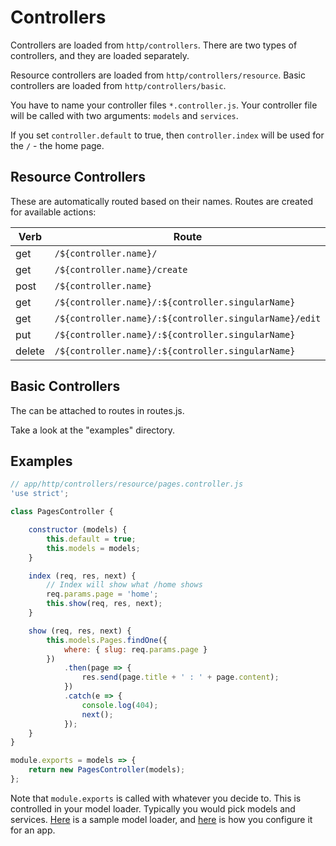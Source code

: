 # Controllers

Controllers are loaded from `http/controllers`. There are two types of controllers, and they are loaded separately.

Resource controllers are loaded from `http/controllers/resource`. Basic controllers are loaded from `http/controllers/basic`.

You have to name your controller files `*.controller.js`. Your controller file will be called with two arguments: `models` and
`services`.

If you set `controller.default` to true, then `controller.index` will be used for the `/` - the home page.

## Resource Controllers

These are automatically routed based on their names. Routes are created for available actions:

| Verb   | Route                                                 | Method                |
|--------|-------------------------------------------------------|-----------------------|
| get    | `/${controller.name}/`                                | controller.index      |
| get    | `/${controller.name}/create`                          | controller.create     |
| post   | `/${controller.name}`                                 | controller.store      |
| get    | `/${controller.name}/:${controller.singularName}`     | controller.show       |
| get    | `/${controller.name}/:${controller.singularName}/edit`| controller.edit       |
| put    | `/${controller.name}/:${controller.singularName}`     | controller.update     |
| delete | `/${controller.name}/:${controller.singularName}`     | controller.destroy    |

## Basic Controllers

The can be attached to routes in routes.js.

Take a look at the "examples" directory.

## Examples

```javascript
// app/http/controllers/resource/pages.controller.js
'use strict';

class PagesController {

    constructor (models) {
        this.default = true;
        this.models = models;
    }

    index (req, res, next) {
        // Index will show what /home shows
        req.params.page = 'home';
        this.show(req, res, next);
    }

    show (req, res, next) {
        this.models.Pages.findOne({
            where: { slug: req.params.page }
        })
            .then(page => {
                res.send(page.title + ' : ' + page.content);
            })
            .catch(e => {
                console.log(404);
                next();
            });
    }
}

module.exports = models => {
    return new PagesController(models);
};
```

Note that `module.exports` is called with whatever you decide to. This is controlled in your model loader. Typically you
would pick models and services. [Here](https://github.com/pajtai/mvc-express/blob/master/models/sequelize.js) is a sample model loader, and [here](https://github.com/pajtai/mvc-express/blob/master/examples/sequelize/app/index.js#L5) is how you configure it for an app.